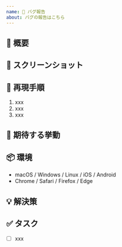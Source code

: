 ```yaml
---
name: 🐛 バグ報告
about: バグの報告はこちら
---
```


## 🐛 概要

## 📸 スクリーンショット

## 👀 再現手順
1. xxx
2. xxx
3. xxx

## 🎨 期待する挙動

## 📦️ 環境
- macOS / Windows / Linux / iOS / Android
- Chrome / Safari / Firefox / Edge

## 💡 解決策

## ✅ タスク
- [ ] xxx
